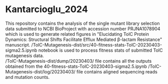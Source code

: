 # Kantarcioglu_2024
This repository contains the analysis of the single mutant library selection data submitted to NCBI BioProject with accession number PRJNA1078904 which is used to generate related figures in  "Elucidating TolC Protein Dynamics: Structural Shifts Facilitate Efflux Mediated β-lactam Resistance" manuscript. 
/TolC-Mutagenesis-dist/src/40-fitness-stats-TolC-20230403-sigma2.5.ipynb notebook is used to process fitness stats of submitted TolC mutagenesis data.  
/TolC-Mutagenesis-dist/dump/20230403/ file contains all the outputs obtained from the 40-fitness-stats-TolC-20230403-sigma2.5.ipynb 
/TolC-Mutagenesis-dist/log/20230403/ file contains aligned sequencing reads and mutation counts.  
